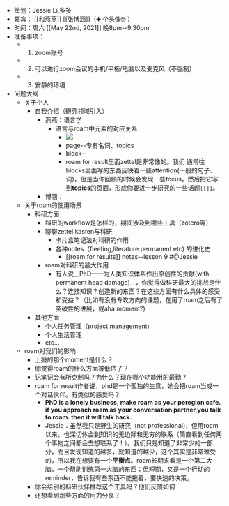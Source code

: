 - 策划：Jessie Li,多多
- 嘉宾： [[和燕燕]] [[张博涵]]（➕ 个头像🤓  ）
- 时间：周六 [[May 22nd, 2021]] 晚8pm--9.30pm
- 准备事项：
    - 1. zoom账号
    - 2. 可以进行zoom会议的手机/平板/电脑以及麦克风（不强制）
    - 3. 安静的环境
- 问题大纲
    - 关于个人
        - 自我介绍（研究领域引入）
            - 燕燕：语言学
                - 语言与roam中元素的对应关系
                    - ![](https://firebasestorage.googleapis.com/v0/b/firescript-577a2.appspot.com/o/imgs%2Fapp%2FRoamCN%2FA5bZgAzk_S.png?alt=media&token=95c7c0a4-c057-42b0-a6f8-078a69c8400d)
                    - page--专有名词、topics
                    - block--
                    - roam for result里面zettel是非常像的。我们 通常往blocks里面写的东西反映着一些attention(一般的句子、词)，但是当你回顾的时候会发现一些focus。然后把它写到**topics**的页面，形成你要进一步研究的一些话题`[[]]`。
            - 博涵：
    - 关于roam的使用场景
        - 科研方面
            - 科研的workflow是怎样的，期间涉及到哪些工具（zotero等）
            - 聊聊zettel kasten与科研
                - 卡片盒笔记法对科研的作用
                - 各种notes（fleeting,literature permanent etc) 的进化史
                    - [[roam for results]] notes--lesson 9 #@Jessie
            - roam对科研的最大作用
                - 有人说__PhD——为人类知识体系作出原创性的贡献(with permanent head damage)__，你觉得做科研最大的挑战是什么？连接知识？创造新的东西？在这些方面有什么具体的感受和受益？（比如有没有专攻方向的课题，在用了roam之后有了突破性的进展，或aha moment?)
        - 其他方面
            - 个人任务管理（project management)
            - 个人生活管理
            - etc...
    - roam对我们的影响
        - 上瘾的那个moment是什么？
        - 你觉得roam的什么方面被低估了？
        - 记笔记会有所克制吗？为什么？现在哪个功能用的最勤？
        - roam for result作者说，phd是一个孤独的生意，她会把roam当成一个对话伙伴。有类似的感受吗？
            - __PhD is a lonely business, make roam as your peregion cafe. if you approach roam as your conversation partner,you talk to roam. then it will talk back.__
            - Jessie：虽然我只是野生的研究（not professional)，但用roam以来，也深切体会到知识的无边际和无穷的联系（简直看到任何两个事物之间都会去想联系了！）。我们只是知道了非常少的一部分，而且发现知道的越多，就知道的越少，这个其实是非常难受的，所以我在想要有一个**平衡点**。roam长期来看是一个第二大脑，一个帮助训练第一大脑的东西；但短期，又是一个行动的reminder，告诉我有些东西不能拖着，要快速的决策。
        - 你会给别的科研伙伴推荐这个工具吗？他们反馈如何
        - 还想看到那些方面的用力分享？
